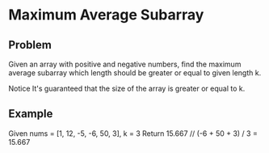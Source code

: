 Maximum Average Subarray
===

## Problem

Given an array with positive and negative numbers, find the maximum average subarray which length should be greater or equal to given length k.

 Notice
It's guaranteed that the size of the array is greater or equal to k.



## Example

Given nums = [1, 12, -5, -6, 50, 3], k = 3
Return 15.667 // (-6 + 50 + 3) / 3 = 15.667